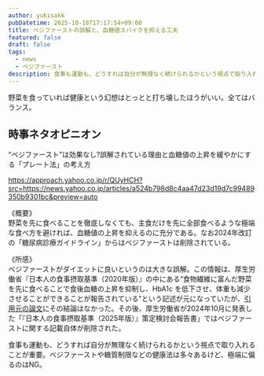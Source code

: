 ```yaml
---
author: yukisakk
pubDatetime: 2025-10-18T17:17:54+09:00
title: ベジファーストの誤解と、血糖値スパイクを抑える工夫
featured: false
draft: false
tags:
  - news
  - ベジファースト
description: 食事も運動も、どうすれば自分が無理なく続けられるかという視点で取り入れることが重要。ベジファーストや糖質制限などの健康法は多々あるけど、極端に偏るのはNG。
---
```


野菜を食っていれば健康という幻想はとっとと打ち壊したほうがいい。全てはバランス。

## 時事ネタオピニオン

“ベジファースト”は効果なし?誤解されている理由と血糖値の上昇を緩やかにする「プレート法」の考え方

https://approach.yahoo.co.jp/r/QUyHCH?src=https://news.yahoo.co.jp/articles/a524b798d8c4aa47d23d19d7c99489350b9301bc&preview=auto

《概要》\
野菜を先に食べることを徹底しなくても、主食だけを先に全部食べるような極端な食べ方を避ければ、血糖値の上昇を抑えるのに充分である。なお2024年改訂の「糖尿病診療ガイドライン」からはベジファーストは削除されている。

《所感》\
ベジファーストがダイエットに良いというのは大きな誤解。この情報は、厚生労働省『日本人の食事摂取基準（2020年版）』の中にある“食物繊維に富んだ野菜を先に食べることで食後血糖の上昇を抑制し、HbA1c を低下させ、体重も減少させることができることが報告されている”という記述が元になっていたが、[引用元の論文](https://pubmed.ncbi.nlm.nih.gov/24426184/)にその結論はなかった。その後、厚生労働省が2024年10月に発表した「『日本人の食事摂取基準（2025年版）』策定検討会報告書」ではベジファーストに関する記載自体が削除された。

食事も運動も、どうすれば自分が無理なく続けられるかという視点で取り入れることが重要。ベジファーストや糖質制限などの健康法は多々あるけど、極端に偏るのはNG。
